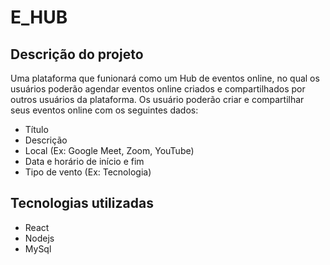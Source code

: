 # E_HUB

## Descrição do projeto
Uma plataforma que funionará como um Hub de eventos online, no qual os usuários poderão agendar eventos online criados e compartilhados por outros usuários da plataforma. Os usuário poderão criar e compartilhar seus eventos online com os seguintes dados:
- Título
- Descrição
- Local (Ex: Google Meet, Zoom, YouTube)
- Data e horário de início e fim
- Tipo de vento (Ex: Tecnologia)

## Tecnologias utilizadas
- React
- Nodejs
- MySql
